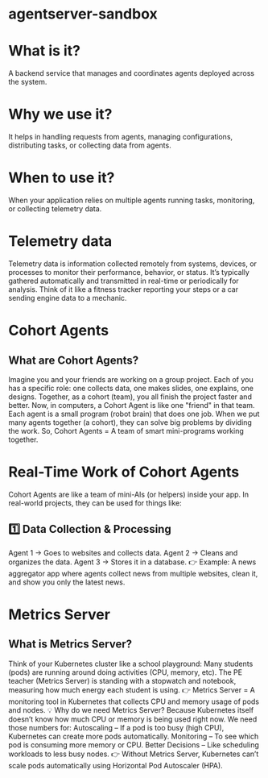 # agentserver-sandbox
# What is it?
 A backend service that manages and coordinates agents deployed across the system.

# Why we use it?
 It helps in handling requests from agents, managing configurations, distributing tasks, or collecting data from agents.

# When to use it?
 When your application relies on multiple agents running tasks, monitoring, or collecting telemetry data.

# Telemetry data 
Telemetry data is information collected remotely from systems, devices, or processes to monitor their performance, behavior, or status. It’s typically gathered automatically and transmitted in real-time or periodically for analysis. Think of it like a fitness tracker reporting your steps or a car sending engine data to a mechanic.










# Cohort Agents
## What are Cohort Agents?
Imagine you and your friends are working on a group project.
Each of you has a specific role: one collects data, one makes slides, one explains, one designs.
Together, as a cohort (team), you all finish the project faster and better.
Now, in computers, a Cohort Agent is like one "friend" in that team.
Each agent is a small program (robot brain) that does one job.
When we put many agents together (a cohort), they can solve big problems by dividing the work.
So, Cohort Agents = A team of smart mini-programs working together.

# Real-Time Work of Cohort Agents
Cohort Agents are like a team of mini-AIs (or helpers) inside your app.
In real-world projects, they can be used for things like:

## 1️⃣ Data Collection & Processing
Agent 1 → Goes to websites and collects data.
Agent 2 → Cleans and organizes the data.
Agent 3 → Stores it in a database.
👉 Example: A news aggregator app where agents collect news from multiple websites, clean it, and show you only the latest news.












# Metrics Server
## What is Metrics Server?
Think of your Kubernetes cluster like a school playground:
Many students (pods) are running around doing activities (CPU, memory, etc).
The PE teacher (Metrics Server) is standing with a stopwatch and notebook, measuring how much energy each student is using.
👉 Metrics Server = A monitoring tool in Kubernetes that collects CPU and memory usage of pods and nodes.
💡 Why do we need Metrics Server?
Because Kubernetes itself doesn’t know how much CPU or memory is being used right now.
We need those numbers for:
Autoscaling – If a pod is too busy (high CPU), Kubernetes can create more pods automatically.
Monitoring – To see which pod is consuming more memory or CPU.
Better Decisions – Like scheduling workloads to less busy nodes.
👉 Without Metrics Server, Kubernetes can’t scale pods automatically using Horizontal Pod Autoscaler (HPA).















